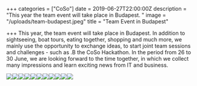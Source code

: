 +++
categories = ["CoSo"]
date = 2019-06-27T22:00:00Z
description = "This year the team event will take place in Budapest. "
image = "/uploads/team-budapest.jpeg"
title = "Team Event in Budapest"

+++
This year, the team event will take place in Budapest. In addition to sightseeing, boat tours, eating together, shopping and much more, we mainly use the opportunity to exchange ideas, to start joint team sessions and challenges - such as .B the CoSo Hackathon. In the period from 26 to 30 June, we are looking forward to the time together, in which we collect many impressions and learn exciting news from IT and business.

![](/uploads/budapest-parlament.jpeg)![](/uploads/budapest-unterwegs.jpeg)![](/uploads/teams-budapest.jpeg)![](/uploads/budapest-unterwegs-6.jpeg)![](/uploads/budapest-unterwegs-4.jpeg)![](/uploads/budapest-unterwegs-3.jpeg)![](/uploads/budapest-unterwegs2.jpeg)![](/uploads/budapest-unterwegs-5.jpeg)![](/uploads/budapest-working.jpeg)![](/uploads/budapest-unterwegs-8.jpeg)![](/uploads/budapest-unterwegs-7.jpeg)